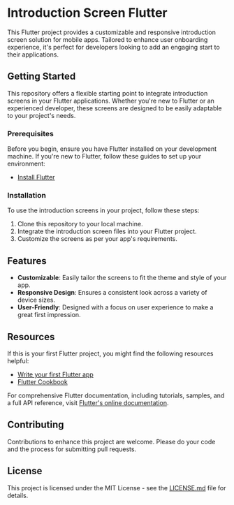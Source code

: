 # Introduction Screen Flutter

This Flutter project provides a customizable and responsive introduction screen solution for mobile apps. Tailored to enhance user onboarding experience, it's perfect for developers looking to add an engaging start to their applications.

## Getting Started

This repository offers a flexible starting point to integrate introduction screens in your Flutter applications. Whether you're new to Flutter or an experienced developer, these screens are designed to be easily adaptable to your project's needs.

### Prerequisites

Before you begin, ensure you have Flutter installed on your development machine. If you're new to Flutter, follow these guides to set up your environment:
- [Install Flutter](https://flutter.dev/docs/get-started/install)

### Installation

To use the introduction screens in your project, follow these steps:
1. Clone this repository to your local machine.
2. Integrate the introduction screen files into your Flutter project.
3. Customize the screens as per your app's requirements.

## Features

- **Customizable**: Easily tailor the screens to fit the theme and style of your app.
- **Responsive Design**: Ensures a consistent look across a variety of device sizes.
- **User-Friendly**: Designed with a focus on user experience to make a great first impression.

## Resources

If this is your first Flutter project, you might find the following resources helpful:
- [Write your first Flutter app](https://flutter.dev/docs/get-started/codelab)
- [Flutter Cookbook](https://flutter.dev/docs/cookbook)

For comprehensive Flutter documentation, including tutorials, samples, and a full API reference, visit [Flutter's online documentation](https://flutter.dev/docs).

## Contributing

Contributions to enhance this project are welcome. Please do your code and the process for submitting pull requests.

## License

This project is licensed under the MIT License - see the [LICENSE.md](LICENSE.md) file for details.
